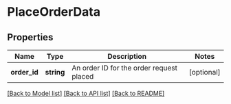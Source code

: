 # PlaceOrderData

## Properties
Name | Type | Description | Notes
------------ | ------------- | ------------- | -------------
**order_id** | **string** | An order ID for the order request placed | [optional] 

[[Back to Model list]](../../README.md#documentation-for-models) [[Back to API list]](../../README.md#documentation-for-api-endpoints) [[Back to README]](../../README.md)

